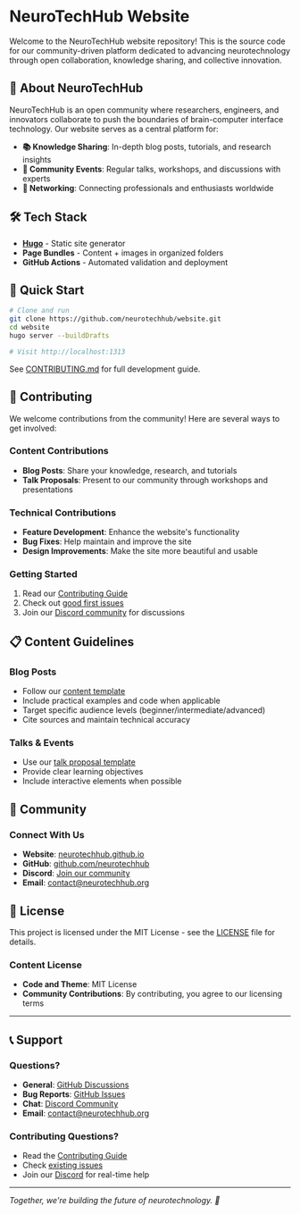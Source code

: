 # NeuroTechHub Website

Welcome to the NeuroTechHub website repository! This is the source code for our community-driven platform dedicated to advancing neurotechnology through open collaboration, knowledge sharing, and collective innovation.

## 🧠 About NeuroTechHub

NeuroTechHub is an open community where researchers, engineers, and innovators collaborate to push the boundaries of brain-computer interface technology. Our website serves as a central platform for:

- **📚 Knowledge Sharing**: In-depth blog posts, tutorials, and research insights
- **🎤 Community Events**: Regular talks, workshops, and discussions with experts
- **🤝 Networking**: Connecting professionals and enthusiasts worldwide

## 🛠️ Tech Stack

- **[Hugo](https://gohugo.io/)** - Static site generator
- **Page Bundles** - Content + images in organized folders
- **GitHub Actions** - Automated validation and deployment

## 🚀 Quick Start

```bash
# Clone and run
git clone https://github.com/neurotechhub/website.git
cd website
hugo server --buildDrafts

# Visit http://localhost:1313
```

See [CONTRIBUTING.md](CONTRIBUTING.md) for full development guide.

## 📝 Contributing

We welcome contributions from the community! Here are several ways to get involved:

### Content Contributions

- **Blog Posts**: Share your knowledge, research, and tutorials
- **Talk Proposals**: Present to our community through workshops and presentations

### Technical Contributions

- **Feature Development**: Enhance the website's functionality
- **Bug Fixes**: Help maintain and improve the site
- **Design Improvements**: Make the site more beautiful and usable

### Getting Started

1. Read our [Contributing Guide](CONTRIBUTING.md)
2. Check out [good first issues](https://github.com/neurotechhub/website/labels/good%20first%20issue)
3. Join our [Discord community](https://discord.gg/neurotech) for discussions

## 📋 Content Guidelines

### Blog Posts

- Follow our [content template](CONTRIBUTING.md#blog-post-contributions)
- Include practical examples and code when applicable
- Target specific audience levels (beginner/intermediate/advanced)
- Cite sources and maintain technical accuracy

### Talks & Events

- Use our [talk proposal template](.github/ISSUE_TEMPLATE/talk-proposal.md)
- Provide clear learning objectives
- Include interactive elements when possible

## 🤝 Community

### Connect With Us

- **Website**: [neurotechhub.github.io](https://neurotechhub.github.io)
- **GitHub**: [github.com/neurotechhub](https://github.com/neurotechhub)
- **Discord**: [Join our community](https://discord.gg/neurotech)
- **Email**: contact@neurotechhub.org

## 📄 License

This project is licensed under the MIT License - see the [LICENSE](LICENSE) file for details.

### Content License

- **Code and Theme**: MIT License
- **Community Contributions**: By contributing, you agree to our licensing terms

---

## 📞 Support

### Questions?

- **General**: [GitHub Discussions](https://github.com/neurotechhub/website/discussions)
- **Bug Reports**: [GitHub Issues](https://github.com/neurotechhub/website/issues)
- **Chat**: [Discord Community](https://discord.gg/neurotech)
- **Email**: contact@neurotechhub.org

### Contributing Questions?

- Read the [Contributing Guide](CONTRIBUTING.md)
- Check [existing issues](https://github.com/neurotechhub/website/issues)
- Join our [Discord](https://discord.gg/neurotech) for real-time help

---

_Together, we're building the future of neurotechnology. 🚀_
